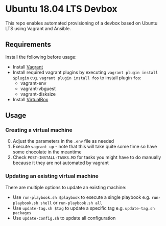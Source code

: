 # Ubuntu 18.04 LTS Devbox

This repo enables automated provisioning of a devbox based on Ubuntu LTS using Vagrant and Ansible.

## Requirements

Install the following before usage:

* Install [Vagrant](https://www.vagrantup.com/)
* Install required vagrant plugins by executing `vagrant plugin install $plugin` e.g. `vagrant plugin install foo` to install plugin `foo`:
    * vagrant-env
    * vagrant-vbguest
    * vagrant-disksize
* Install [VirtualBox](https://www.virtualbox.org)

## Usage

### Creating a virtual machine

0. Adjust the parameters in the `.env` file as needed
0. Execute `vagrant up` - note that this will take quite some time so have some chocolate in the meantime
0. Check `POST-INSTALL-TASKS.MD` for tasks you might have to do manually because it they are not automated by vagrant

### Updating an existing virtual machine

There are multiple options to update an existing machine:

* Use `run-playbook.sh $playbook` to execute a single playbook e.g. `run-playbook.sh shell` or `run-playbook.sh all`
* Use `update-tag.sh $tag` to update a specific tag e.g. `update-tag.sh packages`
* Use `update-config.sh` to update all configuration
